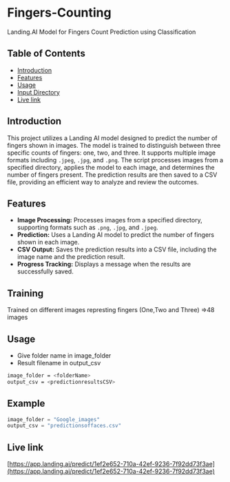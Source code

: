 # Fingers-Counting
Landing.AI Model for Fingers Count Prediction using Classification
## Table of Contents
- [Introduction](#introduction)
- [Features](#features)
- [Usage](#usage)
- [Input Directory](#input-directory)
- [Live link](#Livelink)


## Introduction
This project utilizes a Landing AI model designed to predict the number of fingers shown in images. The model is trained to distinguish between three specific counts of fingers: one, two, and three. It supports multiple image formats including `.jpeg`, `.jpg`, and `.png`.
The script processes images from a specified directory, applies the model to each image, and determines the number of fingers present. The prediction results are then saved to a CSV file, providing an efficient way to analyze and review the outcomes.


## Features
- **Image Processing:** Processes images from a specified directory, supporting formats such as `.png`, `.jpg`, and `.jpeg`.
- **Prediction:** Uses a Landing AI model to predict the number of fingers shown in each image.
- **CSV Output:** Saves the prediction results into a CSV file, including the image name and the prediction result.
- **Progress Tracking:** Displays a message when the results are successfully saved.

## Training
Trained on different images represting fingers (One,Two and Three) =>48 images

## Usage
- Give folder name in image_folder
- Result filename in output_csv
```bash
image_folder = <folderName>
output_csv = <predictionresultsCSV>
```

## Example
```python
image_folder = "Google_images"
output_csv = "predictionsoffaces.csv"
```
## Live link
[https://app.landing.ai/predict/1ef2e652-710a-42ef-9236-7f92dd73f3ae](https://app.landing.ai/predict/1ef2e652-710a-42ef-9236-7f92dd73f3ae)

